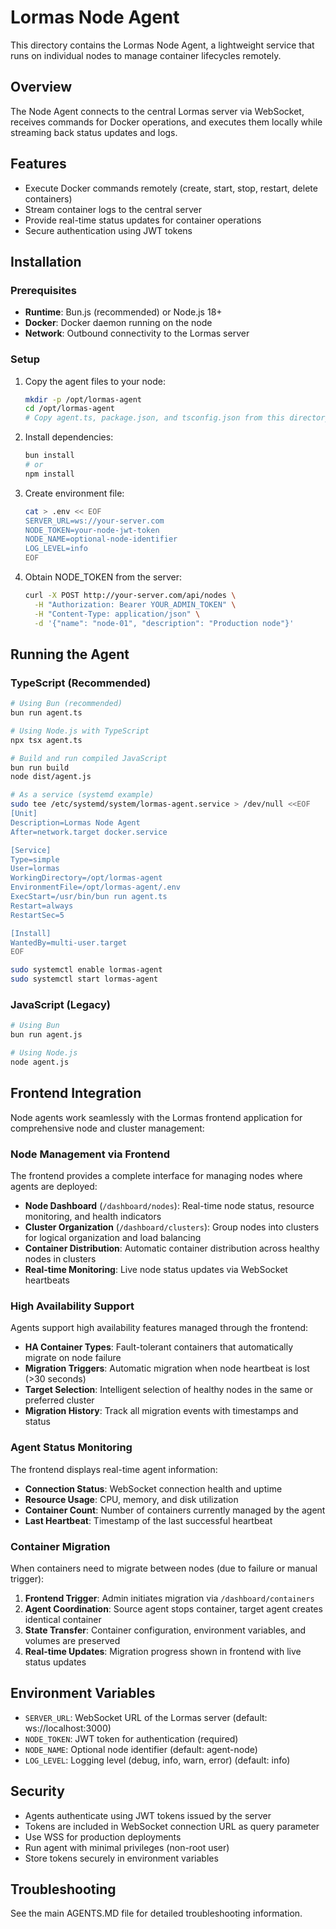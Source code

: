 # Lormas Node Agent

This directory contains the Lormas Node Agent, a lightweight service that runs on individual nodes to manage container lifecycles remotely.

## Overview

The Node Agent connects to the central Lormas server via WebSocket, receives commands for Docker operations, and executes them locally while streaming back status updates and logs.

## Features

- Execute Docker commands remotely (create, start, stop, restart, delete containers)
- Stream container logs to the central server
- Provide real-time status updates for container operations
- Secure authentication using JWT tokens

## Installation

### Prerequisites

- **Runtime**: Bun.js (recommended) or Node.js 18+
- **Docker**: Docker daemon running on the node
- **Network**: Outbound connectivity to the Lormas server

### Setup

1. Copy the agent files to your node:
   ```bash
   mkdir -p /opt/lormas-agent
   cd /opt/lormas-agent
   # Copy agent.ts, package.json, and tsconfig.json from this directory
   ```

2. Install dependencies:
   ```bash
   bun install
   # or
   npm install
   ```

3. Create environment file:
   ```bash
   cat > .env << EOF
   SERVER_URL=ws://your-server.com
   NODE_TOKEN=your-node-jwt-token
   NODE_NAME=optional-node-identifier
   LOG_LEVEL=info
   EOF
   ```

4. Obtain NODE_TOKEN from the server:
   ```bash
   curl -X POST http://your-server.com/api/nodes \
     -H "Authorization: Bearer YOUR_ADMIN_TOKEN" \
     -H "Content-Type: application/json" \
     -d '{"name": "node-01", "description": "Production node"}'
   ```

## Running the Agent

### TypeScript (Recommended)

```bash
# Using Bun (recommended)
bun run agent.ts

# Using Node.js with TypeScript
npx tsx agent.ts

# Build and run compiled JavaScript
bun run build
node dist/agent.js

# As a service (systemd example)
sudo tee /etc/systemd/system/lormas-agent.service > /dev/null <<EOF
[Unit]
Description=Lormas Node Agent
After=network.target docker.service

[Service]
Type=simple
User=lormas
WorkingDirectory=/opt/lormas-agent
EnvironmentFile=/opt/lormas-agent/.env
ExecStart=/usr/bin/bun run agent.ts
Restart=always
RestartSec=5

[Install]
WantedBy=multi-user.target
EOF

sudo systemctl enable lormas-agent
sudo systemctl start lormas-agent
```

### JavaScript (Legacy)

```bash
# Using Bun
bun run agent.js

# Using Node.js
node agent.js
```

## Frontend Integration

Node agents work seamlessly with the Lormas frontend application for comprehensive node and cluster management:

### Node Management via Frontend

The frontend provides a complete interface for managing nodes where agents are deployed:

- **Node Dashboard** (`/dashboard/nodes`): Real-time node status, resource monitoring, and health indicators
- **Cluster Organization** (`/dashboard/clusters`): Group nodes into clusters for logical organization and load balancing
- **Container Distribution**: Automatic container distribution across healthy nodes in clusters
- **Real-time Monitoring**: Live node status updates via WebSocket heartbeats

### High Availability Support

Agents support high availability features managed through the frontend:

- **HA Container Types**: Fault-tolerant containers that automatically migrate on node failure
- **Migration Triggers**: Automatic migration when node heartbeat is lost (>30 seconds)
- **Target Selection**: Intelligent selection of healthy nodes in the same or preferred cluster
- **Migration History**: Track all migration events with timestamps and status

### Agent Status Monitoring

The frontend displays real-time agent information:

- **Connection Status**: WebSocket connection health and uptime
- **Resource Usage**: CPU, memory, and disk utilization
- **Container Count**: Number of containers currently managed by the agent
- **Last Heartbeat**: Timestamp of the last successful heartbeat

### Container Migration

When containers need to migrate between nodes (due to failure or manual trigger):

1. **Frontend Trigger**: Admin initiates migration via `/dashboard/containers`
2. **Agent Coordination**: Source agent stops container, target agent creates identical container
3. **State Transfer**: Container configuration, environment variables, and volumes are preserved
4. **Real-time Updates**: Migration progress shown in frontend with live status updates

## Environment Variables

- `SERVER_URL`: WebSocket URL of the Lormas server (default: ws://localhost:3000)
- `NODE_TOKEN`: JWT token for authentication (required)
- `NODE_NAME`: Optional node identifier (default: agent-node)
- `LOG_LEVEL`: Logging level (debug, info, warn, error) (default: info)

## Security

- Agents authenticate using JWT tokens issued by the server
- Tokens are included in WebSocket connection URL as query parameter
- Use WSS for production deployments
- Run agent with minimal privileges (non-root user)
- Store tokens securely in environment variables

## Troubleshooting

See the main AGENTS.MD file for detailed troubleshooting information.